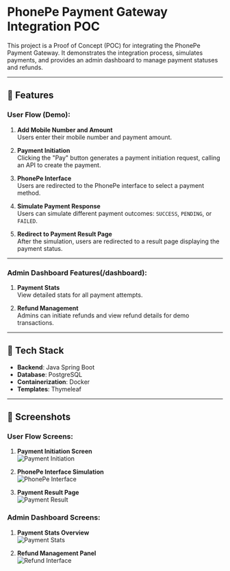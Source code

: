 # PhonePe Payment Gateway Integration POC

This project is a Proof of Concept (POC) for integrating the PhonePe Payment Gateway. 
It demonstrates the integration process, simulates payments, and provides an admin dashboard to manage payment statuses and refunds.

---

## 🔹 Features

### User Flow (Demo):
1. **Add Mobile Number and Amount**  
   Users enter their mobile number and payment amount.

2. **Payment Initiation**  
   Clicking the "Pay" button generates a payment initiation request, calling an API to create the payment.

3. **PhonePe Interface**  
   Users are redirected to the PhonePe interface to select a payment method.

4. **Simulate Payment Response**  
   Users can simulate different payment outcomes: `SUCCESS`, `PENDING`, or `FAILED`.

5. **Redirect to Payment Result Page**  
   After the simulation, users are redirected to a result page displaying the payment status.

---

### Admin Dashboard Features(/dashboard):

1. **Payment Stats**  
   View detailed stats for all payment attempts.

2. **Refund Management**  
   Admins can initiate refunds and view refund details for demo transactions.

---

## 🔧 Tech Stack

- **Backend**: Java Spring Boot
- **Database**: PostgreSQL
- **Containerization**: Docker
- **Templates**: Thymeleaf

---

## 📸 Screenshots

### User Flow Screens:
1. **Payment Initiation Screen**  
   ![Payment Initiation](![image](https://github.com/user-attachments/assets/82f38d5e-1e91-4081-b548-7d2ae0b0c5d8)
)

2. **PhonePe Interface Simulation**  
   ![PhonePe Interface](https://github.com/user-attachments/assets/4d362a52-837a-44c2-a385-2ba7552d104e)


3. **Payment Result Page**  
   ![Payment Result](https://github.com/user-attachments/assets/c2b19fa6-ebe3-41ca-a4df-4a8ac6c75325)


### Admin Dashboard Screens:
1. **Payment Stats Overview**  
   ![Payment Stats](https://github.com/user-attachments/assets/8f19a195-a737-4c57-99b7-c13486a4be3a)


2. **Refund Management Panel**  
   ![Refund Interface](https://github.com/user-attachments/assets/a7f657a5-f675-4b8b-89a0-c1283d110977)

